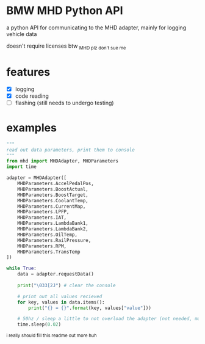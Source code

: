 # BMW MHD Python API
a python API for communicating to the MHD adapter, mainly for logging vehicle data

doesn't require licenses btw
<sub>MHD plz don't sue me</sub>

# features
- [x] logging
- [x] code reading
- [ ] flashing (still needs to undergo testing)

# examples
```python
"""
read out data parameters, print them to console
"""
from mhd import MHDAdapter, MHDParameters
import time

adapter = MHDAdapter([
    MHDParameters.AccelPedalPos,
    MHDParameters.BoostActual,
    MHDParameters.BoostTarget,
    MHDParameters.CoolantTemp,
    MHDParameters.CurrentMap,
    MHDParameters.LPFP,
    MHDParameters.IAT,
    MHDParameters.LambdaBank1,
    MHDParameters.LambdaBank2,
    MHDParameters.OilTemp,
    MHDParameters.RailPressure,
    MHDParameters.RPM,
    MHDParameters.TransTemp
])

while True:
    data = adapter.requestData()
    
    print("\033[2J") # clear the console

    # print out all values recieved
    for key, values in data.items():
        print("{} = {}".format(key, values["value"]))

    # 50hz / sleep a little to not overload the adapter (not needed, make as many requests as you want, this is just a demo)
    time.sleep(0.02)
```

<sub>i really should fill this readme out more huh</sub>